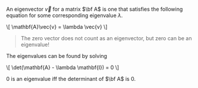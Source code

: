 An eigenvector $\vec{v}$ for a matrix $\bf A$ is one that satisfies the following equation for some corresponding eigenvalue $\lambda$.

\\[
\mathbf{A}\vec{v} = \lambda \vec{v}
\\]

> The zero vector does not count as an eigenvector, but zero can be an eigenvalue!

The eigenvalues can be found by solving

\\[
\det(\mathbf{A} - \lambda \mathbf{I}) = 0
\\]

0 is an eigenvalue iff the determinant of $\bf A$ is 0.